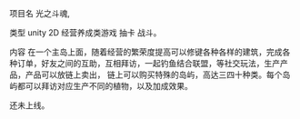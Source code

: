 
项目名 光之斗魂,

类型   unity 2D 经营养成类游戏 抽卡 战斗。

内容      在一个主岛上面，随着经营的繁荣度提高可以修键各种各样的建筑，完成各种订单，好友之间的互助，互相拜访，一起钓鱼结合联盟，等社交玩法，生产产品，产品可以放链上卖出，
      链上可以购买特殊的岛屿，高达三四十种类。每个岛屿都可以拜访对应生产不同的植物，以及加成效果。

       
还未上线。
